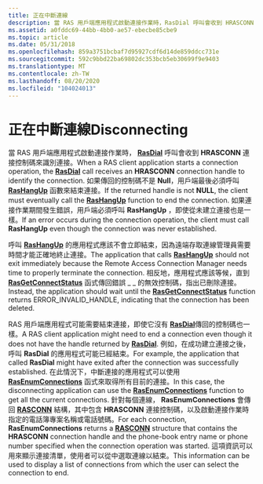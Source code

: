 ```yaml
---
title: 正在中斷連線
description: 當 RAS 用戶端應用程式啟動連接作業時，RasDial 呼叫會收到 HRASCONN 連接控制碼來識別連接。
ms.assetid: a0fddc69-44bb-4bb0-ae57-ebecbe85cbe9
ms.topic: article
ms.date: 05/31/2018
ms.openlocfilehash: 859a3751bcbaf7d95927cdf6d14de859ddcc731e
ms.sourcegitcommit: 592c9bbd22ba69802dc353bcb5eb30699f9e9403
ms.translationtype: MT
ms.contentlocale: zh-TW
ms.lasthandoff: 08/20/2020
ms.locfileid: "104024013"
---
```

# <a name="disconnecting"></a><span data-ttu-id="b9a33-103">正在中斷連線</span><span class="sxs-lookup"><span data-stu-id="b9a33-103">Disconnecting</span></span>

<span data-ttu-id="b9a33-104">當 RAS 用戶端應用程式啟動連接作業時， [**RasDial**](/windows/desktop/api/Ras/nf-ras-rasdiala) 呼叫會收到 **HRASCONN** 連接控制碼來識別連接。</span><span class="sxs-lookup"><span data-stu-id="b9a33-104">When a RAS client application starts a connection operation, the [**RasDial**](/windows/desktop/api/Ras/nf-ras-rasdiala) call receives an **HRASCONN** connection handle to identify the connection.</span></span> <span data-ttu-id="b9a33-105">如果傳回的控制碼不是 **Null**，用戶端最後必須呼叫 [**RasHangUp**](/windows/desktop/api/Ras/nf-ras-rashangupa) 函數來結束連接。</span><span class="sxs-lookup"><span data-stu-id="b9a33-105">If the returned handle is not **NULL**, the client must eventually call the [**RasHangUp**](/windows/desktop/api/Ras/nf-ras-rashangupa) function to end the connection.</span></span> <span data-ttu-id="b9a33-106">如果連接作業期間發生錯誤，用戶端必須呼叫 **RasHangUp** ，即使從未建立連接也是一樣。</span><span class="sxs-lookup"><span data-stu-id="b9a33-106">If an error occurs during the connection operation, the client must call **RasHangUp** even though the connection was never established.</span></span>

<span data-ttu-id="b9a33-107">呼叫 [**RasHangUp**](/windows/desktop/api/Ras/nf-ras-rashangupa) 的應用程式應該不會立即結束，因為遠端存取連線管理員需要時間才能正確地終止連接。</span><span class="sxs-lookup"><span data-stu-id="b9a33-107">The application that calls [**RasHangUp**](/windows/desktop/api/Ras/nf-ras-rashangupa) should not exit immediately because the Remote Access Connection Manager needs time to properly terminate the connection.</span></span> <span data-ttu-id="b9a33-108">相反地，應用程式應該等候，直到 [**RasGetConnectStatus**](/windows/desktop/api/Ras/nf-ras-rasgetconnectstatusa) 函式傳回錯誤 \_ \_ 的無效控制碼，指出已刪除連接。</span><span class="sxs-lookup"><span data-stu-id="b9a33-108">Instead, the application should wait until the [**RasGetConnectStatus**](/windows/desktop/api/Ras/nf-ras-rasgetconnectstatusa) function returns ERROR\_INVALID\_HANDLE, indicating that the connection has been deleted.</span></span>

<span data-ttu-id="b9a33-109">RAS 用戶端應用程式可能需要結束連接，即使它沒有 [**RasDial**](/windows/desktop/api/Ras/nf-ras-rasdiala)傳回的控制碼也一樣。</span><span class="sxs-lookup"><span data-stu-id="b9a33-109">A RAS client application might need to end a connection even though it does not have the handle returned by [**RasDial**](/windows/desktop/api/Ras/nf-ras-rasdiala).</span></span> <span data-ttu-id="b9a33-110">例如，在成功建立連接之後，呼叫 **RasDial** 的應用程式可能已經結束。</span><span class="sxs-lookup"><span data-stu-id="b9a33-110">For example, the application that called **RasDial** might have exited after the connection was successfully established.</span></span> <span data-ttu-id="b9a33-111">在此情況下，中斷連接的應用程式可以使用 [**RasEnumConnections**](/windows/desktop/api/Ras/nf-ras-rasenumconnectionsa) 函式來取得所有目前的連接。</span><span class="sxs-lookup"><span data-stu-id="b9a33-111">In this case, the disconnecting application can use the [**RasEnumConnections**](/windows/desktop/api/Ras/nf-ras-rasenumconnectionsa) function to get all the current connections.</span></span> <span data-ttu-id="b9a33-112">針對每個連線， **RasEnumConnections** 會傳回 [**RASCONN**](/previous-versions/windows/desktop/legacy/aa376725(v=vs.85)) 結構，其中包含 **HRASCONN** 連接控制碼，以及啟動連接作業時指定的電話簿專案名稱或電話號碼。</span><span class="sxs-lookup"><span data-stu-id="b9a33-112">For each connection, **RasEnumConnections** returns a [**RASCONN**](/previous-versions/windows/desktop/legacy/aa376725(v=vs.85)) structure that contains the **HRASCONN** connection handle and the phone-book entry name or phone number specified when the connection operation was started.</span></span> <span data-ttu-id="b9a33-113">這項資訊可以用來顯示連接清單，使用者可以從中選取連線以結束。</span><span class="sxs-lookup"><span data-stu-id="b9a33-113">This information can be used to display a list of connections from which the user can select the connection to end.</span></span>

 

 